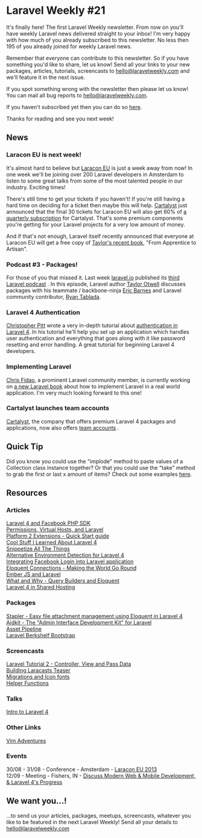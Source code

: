 # Laravel Weekly #21

It's finally here! The first Laravel Weekly newsletter. From now on you'll have weekly Laravel news delivered straight to your inbox!
I'm very happy with how much of you already subscribed to this newsletter. No less then 195 of you already joined for weekly Laravel news.

Remember that everyone can contribute to this newsletter. So if you have something you'd like to share, let us know! Send all your links to your new packages, articles, tutorials, screencasts to [hello@laravelweekly.com](mailto:hello@laravelweekly.com) and we'll feature it in the next issue.

If you spot something wrong with the newsletter then please let us know! You can mail all bug reports to [hello@laravelweekly.com](mailto:hello@laravelweekly.com).

If you haven't subscribed yet then you can do so [here](http://eepurl.com/DGabL).

Thanks for reading and see you next week!

## News

### Laracon EU is next week!

It's almost hard to believe but [Laracon EU](http://laracon.eu/2013/) is just a week away from now! In one week we'll be joining over 200 Laravel developers in Amsterdam to listen to some great talks from some of the most talented people in our industry. Exciting times!

There's still time to get your tickets if you haven't! If you're still having a hard time on deciding for a ticket then maybe this will help. [Cartalyst](http://www.cartalyst.com/) just announced that the final 30 tickets for Laracon EU will also get 60% of [a quarterly subscription](http://www.cartalyst.com/pricing) for Cartalyst. That's some premium components you're getting for your Laravel projects for a very low amount of money.

And if that's not enough, Laravel itself recently announced that everyone at Laracon EU will get a free copy of [Taylor's recent book](https://twitter.com/laravelphp/status/367498147884318720), "From Apprentice to Artisan".

### Podcast #3 - Packages!

For those of you that missed it. Last week [laravel.io](http://laravel.io/) published its [third Laravel podcast](http://laravel.io/topic/44/podcast-3-packages) . In this episode, Laravel author [Taylor Otwell](https://twitter.com/taylorotwell) discusses packages with his teammate / backbone-ninja [Eric Barnes](https://twitter.com/ericlbarnes) and Laravel community contributor, [Ryan Tablada](https://twitter.com/RyanTablada).

### Laravel 4 Authentication

[Christopher Pitt](https://twitter.com/followchrisp) wrote a very in-depth tutorial about [authentication in Laravel 4](https://medium.com/on-coding/e8d93c9ce0e2). In his tutorial he'll help you set up an application which handles user authentication and everything that goes along with it like password resetting and error handling. A great tutorial for beginning Laravel 4 developers.

### Implementing Laravel

[Chris Fidao](https://twitter.com/fideloper), a prominent Laravel community member, is currently working on [a new Laravel book](https://leanpub.com/implementinglaravel) about how to implement Laravel in a real world application. I'm very much looking forward to this one!

### Cartalyst launches team accounts

[Cartalyst](http://www.cartalyst.com/), the company that offers premium Laravel 4 packages and applications, now also offers [team accounts](http://blog.cartalyst.com/post/58245326721/team-accounts-pricing) .

## Quick Tip

Did you know you could use the "implode" method to paste values of a Collection class instance together? Or that you could use the "take" method to grab the first or last x amount of items? Check out some examples [here](http://paste.laravel.com/Li1).

## Resources

### Articles

[Laravel 4 and Facebook PHP SDK](http://ifonlyiknewthat.com/facebook/laravel-4-and-facebook-php-sdk/)  
[Permissions, Virtual Hosts, and Laravel](http://jasonlewis.me/article/permissions-virtual-hosts-and-laravel)  
[Platform 2 Extensions - Quick Start guide](https://gist.github.com/drsii/6295234)  
[Cool Stuff I Learned About Laravel 4](http://antjanus.com/blog/web-development-tutorials/cool-stuff-i-learned-about-laravel-4/)  
[Snippetize All The Things](http://laracasts.com/blog/snippetize-all-the-things)  
[Alternative Environment Detection for Laravel 4](http://crynobone.com/posts/5/alternative-environment-detection-for-laravel-4)  
[Integrating Facebook Login into Laravel application](http://maxoffsky.com/code-blog/integrating-facebook-login-into-laravel-application/)  
[Eloquent Connections - Making the World Go Round](http://ryantablada.com/post/eloquent-connections-making-the-world-go-round)  
[Ember JS and Laravel](http://ryantablada.com/post/ember-js-and-laravel)  
[What and Why - Query Builders and Eloquent](http://ryantablada.com/post/what-and-why-query-builders-and-eloquent)  
[Laravel 4 in Shared Hosting](http://crynobone.com/posts/3/laravel-4-in-shared-hosting)  

### Packages

[Stapler - Easy file attachment management using Eloquent in Laravel 4](https://github.com/CodeSleeve/stapler)  
[Aidkit - The "Admin Interface Development Kit" for Laravel](http://codebryo.github.io/aidkit/)  
[Asset Pipeline](https://github.com/CodeSleeve/asset-pipeline)  
[Laravel Berkshelf Bootstrap](https://github.com/In-Touch/laravel-berkshelf)  

### Screencasts

[Laravel Tutorial 2 - Controller, View and Pass Data](http://www.youtube.com/watch?v=U_0gNBN7Q7I)  
[Building Laracasts Teaser](http://laracasts.com/blog/building-laracasts-teaser-1)  
[Migrations and Icon fonts](http://social-sharing.s3.amazonaws.com/20-Storing-Thumbnail-References-Within-The-Database.mp4)  
[Helper Functions](http://social-sharing.s3.amazonaws.com/14-Helper-Functions.mp4)  

### Talks

[Intro to Laravel 4](http://www.slideshare.net/kareerme/laravel-sdphp)

### Other Links

[Vim Adventures](http://vim-adventures.com/)

### Events

30/08 - 31/08 - Conference - Amsterdam - [Laracon EU 2013](http://laracon.eu)  
12/09 - Meeting - Fishers, IN - [Discuss Modern Web & Mobile Development, & Laravel 4's Progress](http://www.meetup.com/Laravel-Modern-Web-Apps-in-Carmel-Fishers-Indianapolis/events/135898802/)

## We want you...!

...to send us your articles, packages, meetups, screencasts, whatever you like to be featured in the next Laravel Weekly! Send all your details to [hello@laravelweekly.com](mailto:hello@laravelweekly.com)